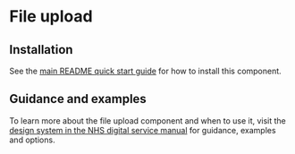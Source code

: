 # File upload

## Installation

See the [main README quick start guide](https://github.com/nhsuk/nhsuk-frontend#quick-start) for how to install this component.

## Guidance and examples

To learn more about the file upload component and when to use it, visit the [design system in the NHS digital service manual](https://service-manual.nhs.uk/design-system/components/file-upload) for guidance, examples and options.

